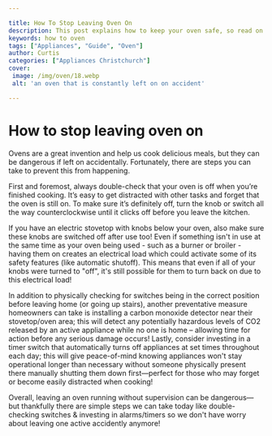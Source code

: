 ```yaml
---

title: How To Stop Leaving Oven On
description: This post explains how to keep your oven safe, so read on to find out more about how to prevent accidents!
keywords: how to oven
tags: ["Appliances", "Guide", "Oven"]
author: Curtis
categories: ["Appliances Christchurch"]
cover: 
 image: /img/oven/18.webp
 alt: 'an oven that is constantly left on on accident'

---
```


# How to stop leaving oven on

Ovens are a great invention and help us cook delicious meals, but they can be dangerous if left on accidentally. Fortunately, there are steps you can take to prevent this from happening. 

First and foremost, always double-check that your oven is off when you’re finished cooking. It’s easy to get distracted with other tasks and forget that the oven is still on. To make sure it’s definitely off, turn the knob or switch all the way counterclockwise until it clicks off before you leave the kitchen. 

If you have an electric stovetop with knobs below your oven, also make sure these knobs are switched off after use too! Even if something isn't in use at the same time as your oven being used - such as a burner or broiler - having them on creates an electrical load which could activate some of its safety features (like automatic shutoff). This means that even if all of your knobs were turned to "off", it's still possible for them to turn back on due to this electrical load! 

In addition to physically checking for switches being in the correct position before leaving home (or going up stairs), another preventative measure homeowners can take is installing a carbon monoxide detector near their stovetop/oven area; this will detect any potentially hazardous levels of CO2 released by an active appliance while no one is home – allowing time for action before any serious damage occurs!  Lastly, consider investing in a timer switch that automatically turns off appliances at set times throughout each day; this will give peace-of-mind knowing appliances won't stay operational longer than necessary without someone physically present there manually shutting them down first—perfect for those who may forget or become easily distracted when cooking!  

Overall, leaving an oven running without supervision can be dangerous—but thankfully there are simple steps we can take today like double-checking switches & investing in alarms/timers so we don't have worry about leaving one active accidently anymore!